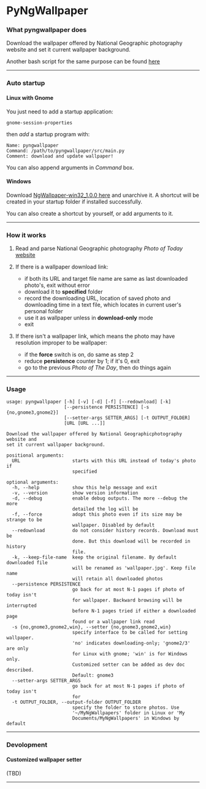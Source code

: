 # PyNgWallpaper

### What pyngwallpaper does

Download the wallpaper offered by National Geographic photography website and set it current wallpaper background.

Another bash script for the same purpose can be found [here](https://github.com/genzj/ubuntu-ng-wallpaper)

----------

### Auto startup

#### Linux with Gnome
You just need to add a startup application:

    gnome-session-properties

then *add* a startup program with:

    Name: pyngwallpaper
    Command: /path/to/pyngwallpaper/src/main.py
    Comment: download and update wallpaper!

You can also append arguments in *Command* box.

#### Windows
Download [NgWallpaper-win32_1.0.0 here](https://dl.dropboxusercontent.com/u/7095697/Releases/PyNgWallpaper-win32/NgWallpaper_1.0.0.exe) and unarchive it. A shortcut will be created in your startup folder if installed successfully. 

You can also create a shortcut by yourself, or add arguments to it.

----------

### How it works

1.  Read and parse National Geographic photography *Photo of Today* [website](http://photography.nationalgeographic.com/photography/photo-of-the-day/)

1.  If there is a wallpaper download link:
    * if both its URL and target file name are same as last downloaded photo's, exit without error
    * download it to **specified** folder
    * record the downloading URL, location of saved photo and downloading time in a text file, which locates in current user's personal folder
    * use it as wallpaper unless in **download-only** mode
    * exit

1. If there isn't a wallpaper link, which means the photo may have  resolution improper to be wallpaper:
    * if the **force** switch is on, do same as step 2
    * reduce **persistence** counter by 1; if it's 0, exit
    * go to the previous *Photo of The Day*, then do things again

----------

### Usage

    usage: pyngwallpaper [-h] [-v] [-d] [-f] [--redownload] [-k]
                         [--persistence PERSISTENCE] [-s {no,gnome3,gnome2}]
                         [--setter-args SETTER_ARGS] [-t OUTPUT_FOLDER]
                         [URL [URL ...]]

    Download the wallpaper offered by National Geographicphotography website and
    set it current wallpaper background.

    positional arguments:
      URL                   starts with this URL instead of today's photo if
                            specified

    optional arguments:
      -h, --help            show this help message and exit
      -v, --version         show version information
      -d, --debug           enable debug outputs. The more --debug the more
                            detailed the log will be
      -f, --force           adopt this photo even if its size may be strange to be
                            wallpaper. Disabled by default
      --redownload          do not consider history records. Download must be
                            done. But this download will be recorded in history
                            file.
      -k, --keep-file-name  keep the original filename. By default downloaded file
                            will be renamed as 'wallpaper.jpg'. Keep file name
                            will retain all downloaded photos
      --persistence PERSISTENCE
                            go back for at most N-1 pages if photo of today isn't
                            for wallpaper. Backward browsing will be interrupted
                            before N-1 pages tried if either a downloaded page
                            found or a wallpaper link read
      -s {no,gnome3,gnome2,win}, --setter {no,gnome3,gnome2,win}
                            specify interface to be called for setting wallpaper.
                            'no' indicates downloading-only; 'gnome2/3' are only
                            for Linux with gnome; 'win' is for Windows only.
                            Customized setter can be added as dev doc described.
                            Default: gnome3
      --setter-args SETTER_ARGS
                            go back for at most N-1 pages if photo of today isn't
                            for
      -t OUTPUT_FOLDER, --output-folder OUTPUT_FOLDER
                            specify the folder to store photos. Use
                            '~/MyNgWallpapers' folder in Linux or 'My
                            Documents/MyNgWallpapers' in Windows by default

----------

### Devolopment

#### Customized wallpaper setter
(TBD)

----------
